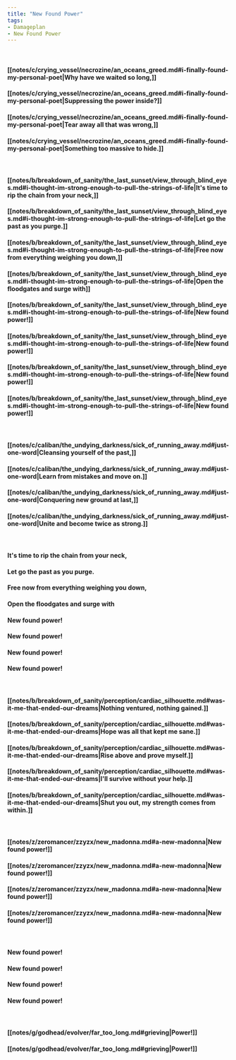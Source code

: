 ```yaml
---
title: "New Found Power"
tags:
- Damageplan
- New Found Power
---
```

&nbsp;
#### [[notes/c/crying_vessel/necrozine/an_oceans_greed.md#i-finally-found-my-personal-poet|Why have we waited so long,]]
#### [[notes/c/crying_vessel/necrozine/an_oceans_greed.md#i-finally-found-my-personal-poet|Suppressing the power inside?]]
#### [[notes/c/crying_vessel/necrozine/an_oceans_greed.md#i-finally-found-my-personal-poet|Tear away all that was wrong,]]
#### [[notes/c/crying_vessel/necrozine/an_oceans_greed.md#i-finally-found-my-personal-poet|Something too massive to hide.]]
&nbsp;
#### [[notes/b/breakdown_of_sanity/the_last_sunset/view_through_blind_eyes.md#i-thought-im-strong-enough-to-pull-the-strings-of-life|It's time to rip the chain from your neck,]]
#### [[notes/b/breakdown_of_sanity/the_last_sunset/view_through_blind_eyes.md#i-thought-im-strong-enough-to-pull-the-strings-of-life|Let go the past as you purge.]]
#### [[notes/b/breakdown_of_sanity/the_last_sunset/view_through_blind_eyes.md#i-thought-im-strong-enough-to-pull-the-strings-of-life|Free now from everything weighing you down,]]
#### [[notes/b/breakdown_of_sanity/the_last_sunset/view_through_blind_eyes.md#i-thought-im-strong-enough-to-pull-the-strings-of-life|Open the floodgates and surge with]]
#### [[notes/b/breakdown_of_sanity/the_last_sunset/view_through_blind_eyes.md#i-thought-im-strong-enough-to-pull-the-strings-of-life|New found power!]]
#### [[notes/b/breakdown_of_sanity/the_last_sunset/view_through_blind_eyes.md#i-thought-im-strong-enough-to-pull-the-strings-of-life|New found power!]]
#### [[notes/b/breakdown_of_sanity/the_last_sunset/view_through_blind_eyes.md#i-thought-im-strong-enough-to-pull-the-strings-of-life|New found power!]]
#### [[notes/b/breakdown_of_sanity/the_last_sunset/view_through_blind_eyes.md#i-thought-im-strong-enough-to-pull-the-strings-of-life|New found power!]]
&nbsp;
#### [[notes/c/caliban/the_undying_darkness/sick_of_running_away.md#just-one-word|Cleansing yourself of the past,]]
#### [[notes/c/caliban/the_undying_darkness/sick_of_running_away.md#just-one-word|Learn from mistakes and move on.]]
#### [[notes/c/caliban/the_undying_darkness/sick_of_running_away.md#just-one-word|Conquering new ground at last,]]
#### [[notes/c/caliban/the_undying_darkness/sick_of_running_away.md#just-one-word|Unite and become twice as strong.]]
&nbsp;
#### It's time to rip the chain from your neck,
#### Let go the past as you purge.
#### Free now from everything weighing you down,
#### Open the floodgates and surge with
#### New found power!
#### New found power!
#### New found power!
#### New found power!
&nbsp;
#### [[notes/b/breakdown_of_sanity/perception/cardiac_silhouette.md#was-it-me-that-ended-our-dreams|Nothing ventured, nothing gained.]]
#### [[notes/b/breakdown_of_sanity/perception/cardiac_silhouette.md#was-it-me-that-ended-our-dreams|Hope was all that kept me sane.]]
#### [[notes/b/breakdown_of_sanity/perception/cardiac_silhouette.md#was-it-me-that-ended-our-dreams|Rise above and prove myself.]]
#### [[notes/b/breakdown_of_sanity/perception/cardiac_silhouette.md#was-it-me-that-ended-our-dreams|I'll survive without your help.]]
#### [[notes/b/breakdown_of_sanity/perception/cardiac_silhouette.md#was-it-me-that-ended-our-dreams|Shut you out, my strength comes from within.]]
&nbsp;
#### [[notes/z/zeromancer/zzyzx/new_madonna.md#a-new-madonna|New found power!]]
#### [[notes/z/zeromancer/zzyzx/new_madonna.md#a-new-madonna|New found power!]]
#### [[notes/z/zeromancer/zzyzx/new_madonna.md#a-new-madonna|New found power!]]
#### [[notes/z/zeromancer/zzyzx/new_madonna.md#a-new-madonna|New found power!]]
&nbsp;
#### New found power!
#### New found power!
#### New found power!
#### New found power!
&nbsp;
#### [[notes/g/godhead/evolver/far_too_long.md#grieving|Power!]]
#### [[notes/g/godhead/evolver/far_too_long.md#grieving|Power!]]
